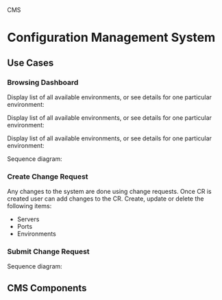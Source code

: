 CMS

# Configuration Management System

<this name="CMS">
</this>

## Use Cases

### Browsing Dashboard

Display list of all available environments, or see details for one particular environment:

<interface name="ViewEnvironment" protocol="Web" return="Environment(s)" service="WebUI.Display">
</interface>

Display list of all available environments, or see details for one particular environment:

<interface name="ViewServers" protocol="Web" return="Environment(s)" service="WebUI.Display">
</interface>

Display list of all available environments, or see details for one particular environment:

<interface name="ViewApplications" protocol="Web" return="Environment(s)" service="WebUI.Display">
</interface>

Sequence diagram:

<diagram name="sqnc1" type="sequence" call="WebUI.Display">
</diagram>


### Create Change Request

Any changes to the system are done using change requests. Once CR is created user can add changes to the CR. Create, update or delete the following items:

- Servers
- Ports
- Environments

<interface name="CreateCR" protocol="Web" return="Dashboard" service="WebUI.CreateCR">
</interface>


### Submit Change Request

<interface name="SubmitCR" protocol="Web" return="Display dashboard" service="WebUI.SubmitCR">
</interface>

Sequence diagram:

<diagram name="sq_submit" type="sequence" call="WebUI.SubmitCR">
</diagram>

## CMS Components

<component name="WebUI">
</component>

<component name="REST">
</component>

<component name="Processor">
</component>

